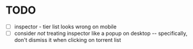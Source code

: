# TODO

- [ ] inspector - tier list looks wrong on mobile
- [ ] consider _not_ treating inspector like a popup on desktop -- specifically, don't dismiss it when clicking on torrent list
